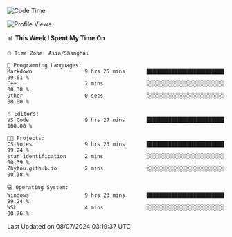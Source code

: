 <!--START_SECTION:waka-->
![Code Time](http://img.shields.io/badge/Code%20Time-1%2C825%20hrs%2036%20mins-blue)

![Profile Views](http://img.shields.io/badge/Profile%20Views-7-blue)

📊 **This Week I Spent My Time On** 

```text
🕑︎ Time Zone: Asia/Shanghai

💬 Programming Languages: 
Markdown                 9 hrs 25 mins       █████████████████████████   99.61 % 
C++                      2 mins              ░░░░░░░░░░░░░░░░░░░░░░░░░   00.38 % 
Other                    0 secs              ░░░░░░░░░░░░░░░░░░░░░░░░░   00.00 % 

🔥 Editors: 
VS Code                  9 hrs 27 mins       █████████████████████████   100.00 % 

🐱‍💻 Projects: 
CS-Notes                 9 hrs 23 mins       █████████████████████████   99.24 % 
star_identification      2 mins              ░░░░░░░░░░░░░░░░░░░░░░░░░   00.39 % 
Zhytou.github.io         2 mins              ░░░░░░░░░░░░░░░░░░░░░░░░░   00.38 % 

💻 Operating System: 
Windows                  9 hrs 23 mins       █████████████████████████   99.24 % 
WSL                      4 mins              ░░░░░░░░░░░░░░░░░░░░░░░░░   00.76 % 
```


 Last Updated on 08/07/2024 03:19:37 UTC
<!--END_SECTION:waka-->